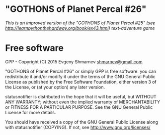 # "GOTHONS of Planet Percal #26"

*This is an improved version of the "GOTHONS of Planet Percal #25" (see http://learnpythonthehardway.org/book/ex43.html) text-adventure game*

# Free software

GPP - Copyright (C) 2015 Evgeny Shmarnev shmarnev@gmail.com

"GOTHONS of Planet Percal #26" or simply GPP is free software: you can redistribute it and/or modify it under the terms of the GNU General Public License as published by the Free Software Foundation, either version 3 of the License, or (at your option) any later version.

statusnotifier is distributed in the hope that it will be useful, but WITHOUT ANY WARRANTY; without even the implied warranty of MERCHANTABILITY or FITNESS FOR A PARTICULAR PURPOSE. See the GNU General Public License for more details.

You should have received a copy of the GNU General Public License along with statusnotifier (COPYING). If not, see http://www.gnu.org/licenses/

